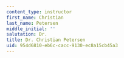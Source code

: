 ```yaml
---
content_type: instructor
first_name: Christian
last_name: Petersen
middle_initial: ''
salutation: Dr.
title: Dr. Christian Petersen
uid: 954d6810-eb6c-cacc-9130-ec8a15cb45a3
---
```

